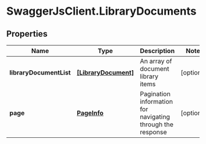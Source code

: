 # SwaggerJsClient.LibraryDocuments

## Properties
Name | Type | Description | Notes
------------ | ------------- | ------------- | -------------
**libraryDocumentList** | [**[LibraryDocument]**](LibraryDocument.md) | An array of document library items | [optional] 
**page** | [**PageInfo**](PageInfo.md) | Pagination information for navigating through the response | [optional] 



